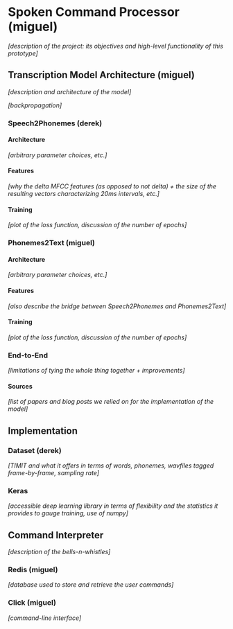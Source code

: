 # Spoken Command Processor (miguel)

_[description of the project: its objectives and high-level functionality of this prototype]_

## Transcription Model Architecture (miguel)

_[description and architecture of the model]_

_[backpropagation]_

### Speech2Phonemes (derek)

#### Architecture

_[arbitrary parameter choices, etc.]_

#### Features

_[why the delta MFCC features (as opposed to not delta) + the size of the resulting vectors characterizing 20ms intervals, etc.]_

#### Training

_[plot of the loss function, discussion of the number of epochs]_

### Phonemes2Text (miguel)

#### Architecture

_[arbitrary parameter choices, etc.]_

#### Features

_[also describe the bridge between Speech2Phonemes and Phonemes2Text]_

#### Training

_[plot of the loss function, discussion of the number of epochs]_

### End-to-End

_[limitations of tying the whole thing together + improvements]_

#### Sources

_[list of papers and blog posts we relied on for the implementation of the model]_

## Implementation

### Dataset (derek)

_[TIMIT and what it offers in terms of words, phonemes, wavfiles tagged frame-by-frame, sampling rate]_

### Keras

_[accessible deep learning library in terms of flexibility and the statistics it provides to gauge training, use of numpy]_

## Command Interpreter

_[description of the bells-n-whistles]_

### Redis (miguel)

_[database used to store and retrieve the user commands]_

### Click (miguel)

_[command-line interface]_
